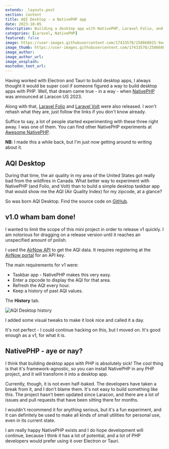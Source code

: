 ```yaml
---
extends: _layouts.post
section: content
title: AQI Desktop - a NativePHP app
date: 2023-10-05
description: Building a desktop app with NativePHP, Laravel Folio, and Laravel Volt.
categories: [Laravel, NativePHP]
featured: false
image: https://user-images.githubusercontent.com/17433578/258668015-9a4d0188-bff7-4dfb-b88e-77f1a2ea3c55.png
image_thumb: https://user-images.githubusercontent.com/17433578/258668015-9a4d0188-bff7-4dfb-b88e-77f1a2ea3c55.png
image_author:
image_author_url:
image_unsplash:
mastodon_toot_url: 
---
```


Having worked with Electron and Tauri to build desktop apps, I always thought it would be super cool if someone figured a way to build desktop apps with PHP. Well, that dream came true - in a way - when [NativePHP](https://nativephp.com/) was announced at Laracon US 2023.

Along with that, [Laravel Folio](https://github.com/laravel/folio) and [Laravel Volt](https://livewire.laravel.com/docs/volt) were also released. I won't rehash what they are, just follow the links if you don't know already.

Suffice to say, a lot of people started experimenting with these three right away. I was one of them. You can find other NativePHP experiments at [Awesome NativePHP](https://github.com/breadthe/awesome-nativephp).

**NB**: I made this a while back, but I'm just now getting around to writing about it.

## AQI Desktop

During that time, the air quality in my area of the United States got really bad from the wildfires in Canada. What better way to experiment with NativePHP (and Folio, and Volt) than to build a simple desktop taskbar app that would show me the AQI (Air Quality Index) for my zipcode, at a glance?

So was born AQI Desktop. Find the source code on [GitHub](https://github.com/breadthe/aqi-desktop).

## v1.0 wham bam done!

I wanted to limit the scope of this mini project in order to release v1 quickly. I am notorious for dragging on a release version until it reaches an unspecified amount of polish.

I used the [AirNow API](https://docs.airnowapi.org/) to get the AQI data. It requires registering at the [AirNow portal](https://docs.airnowapi.org/login?index=) for an API key.

The main requirements for v1 were:

- Taskbar app - NativePHP makes this very easy.
- Enter a zipcode to display the AQI for that area.
- Refresh the AQI every hour.
- Keep a history of past AQI values.

The **History** tab.

![AQI Desktop history](https://user-images.githubusercontent.com/17433578/258668018-4195a45c-97ab-43c9-8116-f2523a26a36c.png)

I added some visual tweaks to make it look nice and called it a day.

It's not perfect - I could continue hacking on this, but I moved on. It's good enough as a v1, for what it is.

## NativePHP - aye or nay?

I think that building desktop apps with PHP is absolutely sick! The cool thing is that it's framework-agnostic, so you can install NativePHP in any PHP project, and it will transform it into a desktop app.

Currently, though, it is not even half-baked. The developers have taken a break from it, and I don't blame them. It's not easy to build something like this. The project hasn't been updated since Laracon, and there are a lot of issues and pull requests that have been sitting there for months.

I wouldn't recommend it for anything serious, but it's a fun experiment, and it can definitely be used to make all kinds of small utilities for personal use, even in its current state.

I am really happy NativePHP exists and I do hope development will continue, because I think it has a lot of potential, and a lot of PHP developers would prefer using it over Electron or Tauri.